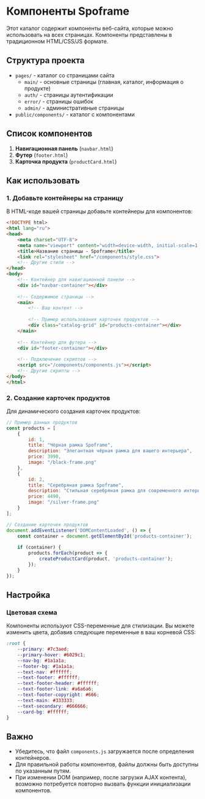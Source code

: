 # Компоненты Spoframe

Этот каталог содержит компоненты веб-сайта, которые можно использовать на всех страницах. Компоненты представлены в традиционном HTML/CSS/JS формате.

## Структура проекта

- `pages/` - каталог со страницами сайта
  - `main/` - основные страницы (главная, каталог, информация о продукте)
  - `auth/` - страницы аутентификации
  - `error/` - страницы ошибок
  - `admin/` - административные страницы
- `public/components/` - каталог с компонентами

## Список компонентов

1. **Навигационная панель** (`navbar.html`)
2. **Футер** (`footer.html`)
3. **Карточка продукта** (`productCard.html`)

## Как использовать

### 1. Добавьте контейнеры на страницу

В HTML-коде вашей страницы добавьте контейнеры для компонентов:

```html
<!DOCTYPE html>
<html lang="ru">
<head>
    <meta charset="UTF-8">
    <meta name="viewport" content="width=device-width, initial-scale=1.0">
    <title>Название страницы - Spoframe</title>
    <link rel="stylesheet" href="/components/style.css">
    <!-- Другие стили -->
</head>
<body>
    <!-- Контейнер для навигационной панели -->
    <div id="navbar-container"></div>
    
    <!-- Содержимое страницы -->
    <main>
        <!-- Ваш контент -->
        
        <!-- Пример использования карточек продуктов -->
        <div class="catalog-grid" id="products-container"></div>
    </main>
    
    <!-- Контейнер для футера -->
    <div id="footer-container"></div>
    
    <!-- Подключение скриптов -->
    <script src="/components/components.js"></script>
    <!-- Другие скрипты -->
</body>
</html>
```

### 2. Создание карточек продуктов

Для динамического создания карточек продуктов:

```javascript
// Пример данных продуктов
const products = [
    {
        id: 1,
        title: "Чёрная рамка Spoframe",
        description: "Элегантная чёрная рамка для вашего интерьера",
        price: 3990,
        image: "/black-frame.png"
    },
    {
        id: 2,
        title: "Серебряная рамка Spoframe",
        description: "Стильная серебряная рамка для современного интерьера",
        price: 4490,
        image: "/silver-frame.png"
    }
];

// Создание карточек продуктов
document.addEventListener('DOMContentLoaded', () => {
    const container = document.getElementById('products-container');
    
    if (container) {
        products.forEach(product => {
            createProductCard(product, 'products-container');
        });
    }
});
```

## Настройка

### Цветовая схема

Компоненты используют CSS-переменные для стилизации. Вы можете изменить цвета, добавив следующие переменные в ваш корневой CSS:

```css
:root {
    --primary: #7c3aed;
    --primary-hover: #6029c1;
    --nav-bg: #1a1a1a;
    --footer-bg: #1a1a1a;
    --text-nav: #ffffff;
    --text-footer: #ffffff;
    --text-footer-header: #ffffff;
    --text-footer-link: #a6a6a6;
    --text-footer-copyright: #666;
    --text-main: #333333;
    --text-secondary: #666666;
    --card-bg: #ffffff;
}
```

## Важно

- Убедитесь, что файл `components.js` загружается после определения контейнеров.
- Для правильной работы компонентов, файлы должны быть доступны по указанным путям.
- При изменении DOM (например, после загрузки AJAX контента), возможно потребуется повторно вызвать функции инициализации компонентов. 